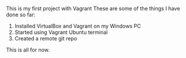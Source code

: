 This is my first project with Vagrant
These are some of the things I have done so far:
1. Installed VirtualBox and Vagrant on my Windows PC
2. Started using Vagrant Ubuntu terminal
3. Created a remote git repo

This is all for now.
